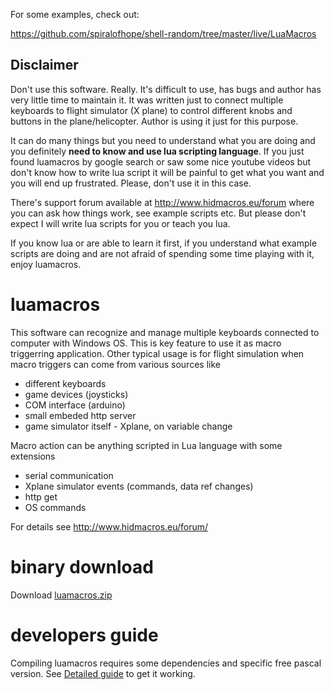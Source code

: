 For some examples, check out:

https://github.com/spiralofhope/shell-random/tree/master/live/LuaMacros



## Disclaimer
Don't use this software. Really. It's difficult to use, has bugs and author has very little time to maintain it. It was written just to connect multiple keyboards to flight simulator (X plane) to control different knobs and buttons in the plane/helicopter. Author is using it just for this purpose.

It can do many things but you need to understand what you are doing and you definitely **need to know and use lua scripting language**. If you just found luamacros by google search or saw some nice youtube videos but don't know how to write lua script it will be painful to get what you want and you will end up frustrated. Please, don't use it in this case.

There's support forum available at http://www.hidmacros.eu/forum where you can ask how things work, see example scripts etc. But please don't expect I will write lua scripts for you or teach you lua.

If you know lua or are able to learn it first, if you understand what example scripts are doing and are not afraid of spending some time playing with it, enjoy luamacros.

# luamacros
This software can recognize and manage multiple keyboards connected to computer with Windows OS. This is key feature to use it as macro triggerring application.
Other typical usage is for flight simulation when macro triggers can come from various sources like
* different keyboards
* game devices (joysticks)
* COM interface (arduino)
* small embeded http server
* game simulator itself - Xplane, on variable change

Macro action can be anything scripted in Lua language with some extensions
* serial communication
* Xplane simulator events (commands, data ref changes)
* http get
* OS commands

For details see http://www.hidmacros.eu/forum/

# binary download
Download [luamacros.zip](http://www.hidmacros.eu/luamacros.zip)

# developers guide
Compiling luamacros requires some dependencies and specific free pascal version. See [Detailed guide](DevGuide.md) to get it working.
